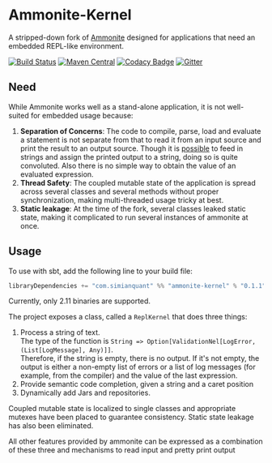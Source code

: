 Ammonite-Kernel
===

A stripped-down fork of [Ammonite](https://github.com/lihaoyi/Ammonite) designed for applications that need an embedded 
REPL-like environment.

[![Build Status](https://travis-ci.org/harshad-deo/Ammonite.svg?branch=master)](https://travis-ci.org/harshad-deo/Ammonite)
[![Maven Central](https://maven-badges.herokuapp.com/maven-central/com.simianquant/ammonite-kernel_2.11/badge.svg)](https://maven-badges.herokuapp.com/maven-central/com.simianquant/ammonite-kernel_2.11)
[![Codacy Badge](https://api.codacy.com/project/badge/Grade/e249028e7b5c445982d5d39d97d1e371)](https://www.codacy.com/app/subterranean-hominid/Ammonite?utm_source=github.com&amp;utm_medium=referral&amp;utm_content=harshad-deo/Ammonite&amp;utm_campaign=Badge_Grade)
[![Gitter](https://badges.gitter.im/harshad-deo/typequux.svg)](https://gitter.im/harshad-deo/typequux?utm_source=badge&utm_medium=badge&utm_campaign=pr-badge)

Need
---

While Ammonite works well as a stand-alone application, it is not well-suited for embedded usage because:

1. **Separation of Concerns**: The code to compile, parse, load and evaluate a statement is not separate from that to read it from an input source and 
  print the result to an output source. Though it is [possible](https://github.com/lihaoyi/Ammonite/blob/master/amm/src/test/scala/ammonite/TestRepl.scala)
  to feed in strings and assign the printed output to a string, doing so is quite convoluted. Also there is no simple way to obtain
  the value of an evaluated expression.
2. **Thread Safety**: The coupled mutable state of the application is spread across several classes and several methods without proper synchronization, 
	making multi-threaded usage tricky at best.
3. **Static leakage**: At the time of the fork, several classes leaked static state, making it complicated to run several instances of ammonite at once. 

Usage
---

To use with sbt, add the following line to your build file:

```scala
libraryDependencies += "com.simianquant" %% "ammonite-kernel" % "0.1.1"
```

Currently, only 2.11 binaries are supported.


The project exposes a class, called a `ReplKernel` that does three things:

1. Process a string of text.  
  The type of the function is `String => Option[ValidationNel[LogError, (List[LogMessage], Any)]]`.  
  Therefore, if the string is empty, there is no output. If it's not empty, the output is either a non-empty list of errors or 
  a list of log messages (for example, from the compiler) and the value of the last expression.
2. Provide semantic code completion, given a string and a caret position
3. Dynamically add Jars and repositories. 

Coupled mutable state is localized to single classes and appropriate mutexes have been placed to guarantee consistency. Static state leakage 
has also been eliminated.  

All other features provided by ammonite can be expressed as a combination of these three and mechanisms to read input and pretty print output


